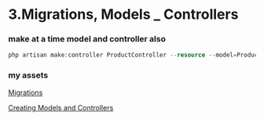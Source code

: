 # 3.Migrations, Models \_ Controllers

### make at a time model and controller also

```php
php artisan make:controller ProductController --resource --model=Product
```

### my assets

[Migrations](1.Migrations)

[Creating Models and Controllers](<Creating Models and Controllers-2>)
